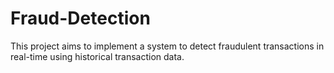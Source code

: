 # Fraud-Detection
This project aims to implement a system to detect fraudulent transactions in real-time using historical transaction data.
